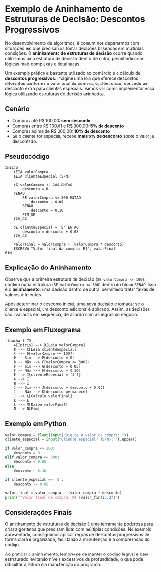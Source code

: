 
# Exemplo de Aninhamento de Estruturas de Decisão: Descontos Progressivos

No desenvolvimento de algoritmos, é comum nos depararmos com situações em que precisamos tomar decisões baseadas em múltiplas condições. O **aninhamento de estruturas de decisão** ocorre quando utilizamos uma estrutura de decisão dentro de outra, permitindo criar lógicas mais complexas e detalhadas.

Um exemplo prático e bastante utilizado no comércio é o cálculo de **descontos progressivos**. Imagine uma loja que oferece descontos diferentes conforme o valor total da compra, e, além disso, concede um desconto extra para clientes especiais. Vamos ver como implementar essa lógica utilizando estruturas de decisão aninhadas.

## Cenário

- Compras até R$ 100,00: **sem desconto**
- Compras entre R$ 100,01 e R$ 300,00: **5% de desconto**
- Compras acima de R$ 300,00: **10% de desconto**
- Se o cliente for especial, recebe **mais 5% de desconto** sobre o valor já descontado.

## Pseudocódigo

```pseudocode
INICIO
    LEIA valorCompra
    LEIA clienteEspecial (S/N)
    
    SE valorCompra <= 100 ENTAO
        desconto = 0
    SENAO
        SE valorCompra <= 300 ENTAO
            desconto = 0.05
        SENAO
            desconto = 0.10
        FIM_SE
    FIM_SE

    SE clienteEspecial = 'S' ENTAO
        desconto = desconto + 0.05
    FIM_SE

    valorFinal = valorCompra - (valorCompra * desconto)
    ESCREVA "Valor final da compra: R$", valorFinal
FIM
```

## Explicação do Aninhamento

Observe que a primeira estrutura de decisão (`SE valorCompra <= 100`) contém outra estrutura (`SE valorCompra <= 300`) dentro do bloco `SENAO`. Isso é o **aninhamento**: uma decisão dentro de outra, permitindo tratar faixas de valores diferentes.

Após determinar o desconto inicial, uma nova decisão é tomada: se o cliente é especial, um desconto adicional é aplicado. Assim, as decisões são avaliadas em sequência, de acordo com as regras do negócio.

## Exemplo em Fluxograma

```mermaid
flowchart TD
    A[Início] --> B[Leia valorCompra]
    B --> C[Leia clienteEspecial]
    C --> D{valorCompra <= 100?}
    D -- Sim --> E[desconto = 0]
    D -- Não --> F{valorCompra <= 300?}
    F -- Sim --> G[desconto = 0.05]
    F -- Não --> H[desconto = 0.10]
    E --> I{clienteEspecial = 'S'?}
    G --> I
    H --> I
    I -- Sim --> J[desconto = desconto + 0.05]
    I -- Não --> K[desconto permanece]
    J --> L[Calcule valorFinal]
    K --> L
    L --> M[Exiba valorFinal]
    M --> N[Fim]
```

## Exemplo em Python

```python
valor_compra = float(input("Digite o valor da compra: "))
cliente_especial = input("Cliente especial? (S/N): ").upper()

if valor_compra <= 100:
    desconto = 0
elif valor_compra <= 300:
    desconto = 0.05
else:
    desconto = 0.10

if cliente_especial == 'S':
    desconto += 0.05

valor_final = valor_compra - (valor_compra * desconto)
print(f"Valor final da compra: R$ {valor_final:.2f}")
```

## Considerações Finais

O aninhamento de estruturas de decisão é uma ferramenta poderosa para criar algoritmos que precisam lidar com múltiplas condições. No exemplo apresentado, conseguimos aplicar regras de descontos progressivos de forma clara e organizada, facilitando a manutenção e a compreensão do código.

Ao praticar o aninhamento, lembre-se de manter o código legível e bem estruturado, evitando níveis excessivos de profundidade, o que pode dificultar a leitura e a manutenção do programa.
```
